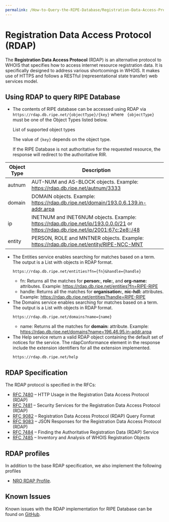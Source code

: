 ```yaml
---
permalink: /How-to-Query-the-RIPE-Database/Registration-Data-Access-Protocol
---
```


# Registration Data Access Protocol (RDAP)

The **Registration Data Access Protocol** (RDAP) is an alternative protocol to WHOIS that specifies how to access internet resource registration data. It is specifically designed to address various shortcomings in WHOIS. It makes use of HTTPS and follows a RESTful (representational state transfer) web services model.

## Using RDAP to query RIPE Database

* The contents of RIPE database can be accessed using RDAP via `https://rdap.db.ripe.net/{objectType}/{key}` where `
{objectType}` must be one of the Object Types listed below.

    List of supported object types

    The value of `{key}` depends on the object type.

    If the RIPE Database is not authoritative for the requested resource, the response will redirect to the 
  authoritative RIR.

| Object Type | Description                                                                                                                      |
|-------------|----------------------------------------------------------------------------------------------------------------------------------|
| autnum      | AUT-NUM and AS-BLOCK objects. Example: https://rdap.db.ripe.net/autnum/3333                                                      |
| domain      | DOMAIN objects. Example: https://rdap.db.ripe.net/domain/193.0.6.139.in-addr.arpa                                                |
| ip          | INETNUM and INET6NUM objects. Example: https://rdap.db.ripe.net/ip/193.0.0.0/21 or https://rdap.db.ripe.net/ip/2001:67c:2e8::/48 |
| entity      | PERSON, ROLE and MNTNER objects. Example: https://rdap.db.ripe.net/entity/RIPE-NCC-MNT                                           |


* The Entities service enables searching for matches based on a term. The output is a List with objects in RDAP format.
    ```
    https://rdap.db.ripe.net/entities?fn={fn}&handle={handle}
    ```
    * fn: Returns all the matches for **person:**, **role:**, and **org-name:** attributes. Example: https://rdap.db.ripe.net/entities?fn=RIPE-RIPE
    * handle: Returns all the matches for **organisation:**, **nic-hdl:** attributes. Example: https://rdap.db.ripe.net/entities?handle=RIPE-RIPE
* The Domains service enables searching for matches based on a term. The output is a List with objects in RDAP format.
    ```
    https://rdap.db.ripe.net/domains?name={name}
    ```
    * name: Returns all the matches for **domain:** attribute. Example: https://rdap.db.ripe.net/domains?name=196.46.95.in-addr.arpa
* The Help service return a valid RDAP object containing the default set of notices for the service. The
  rdapConformance element in the response include the extension identifiers for all the extension implemented.
    ```
    https://rdap.db.ripe.net/help
    ```
## RDAP Specification

The RDAP protocol is specified in the RFCs:

 * [RFC 7480](https://www.rfc-editor.org/rfc/rfc7480) – HTTP Usage in the Registration Data Access Protocol (RDAP)
 * [RFC 7481](https://www.rfc-editor.org/rfc/rfc7481) – Security Services for the Registration Data Access Protocol (RDAP)
 * [RFC 9082](https://datatracker.ietf.org/doc/rfc9082/) – Registration Data Access Protocol (RDAP) Query Format
 * [RFC 9083](https://datatracker.ietf.org/doc/rfc9083/) – JSON Responses for the Registration Data Access Protocol (RDAP)
 * [RFC 7484](https://www.rfc-editor.org/rfc/rfc7484) – Finding the Authoritative Registration Data (RDAP) Service
 * [RFC 7485](https://www.rfc-editor.org/rfc/rfc7485) – Inventory and Analysis of WHOIS Registration Objects

 ## RDAP profiles

In addition to the base RDAP specification, we also implement the following profiles
 
 * [NRO RDAP Profile](https://bitbucket.org/nroecg/nro-rdap-profile/raw/v1/nro-rdap-profile.txt).

## Known Issues

Known issues with the RDAP implementation for RIPE Database can be found on [GitHub](https://github.com/RIPE-NCC/whois/blob/master/README.RDAP.md).
